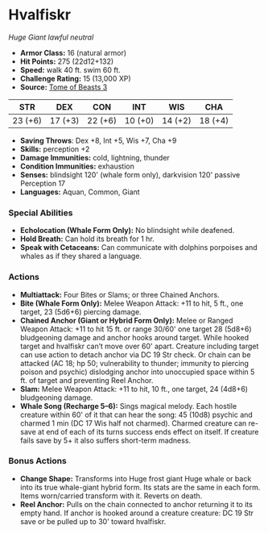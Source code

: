 # Hvalfiskr

*Huge* *Giant* *lawful neutral*

- **Armor Class:** 16 (natural armor)
- **Hit Points:** 275 (22d12+132)
- **Speed:** walk 40 ft. swim 60 ft.
- **Challenge Rating:** 15 (13,000 XP)
- **Source:** [Tome of Beasts 3](https://koboldpress.com/kpstore/product/tome-of-beasts-2-for-5th-edition/)

| STR | DEX | CON | INT | WIS | CHA |
| --- | --- | --- | --- | --- | --- |
| 23 (+6) | 17 (+3) | 22 (+6) | 10 (+0) | 14 (+2) | 18 (+4) |

- **Saving Throws**: Dex +8, Int +5, Wis +7, Cha +9
- **Skills:** perception +2
- **Damage Immunities:** cold, lightning, thunder
- **Condition Immunities:** exhaustion
- **Senses:** blindsight 120' (whale form only), darkvision 120' passive Perception 17
- **Languages:** Aquan, Common, Giant
### Special Abilities
- **Echolocation (Whale Form Only):** No blindsight while deafened.
- **Hold Breath:** Can hold its breath for 1 hr.
- **Speak with Cetaceans:** Can communicate with dolphins porpoises and whales as if they shared a language.
### Actions
- **Multiattack:** Four Bites or Slams; or three Chained Anchors.
- **Bite (Whale Form Only):** Melee Weapon Attack: +11 to hit, 5 ft., one target, 23 (5d6+6) piercing damage.
- **Chained Anchor (Giant or Hybrid Form Only):** Melee or Ranged Weapon Attack: +11 to hit 15 ft. or range 30/60' one target 28 (5d8+6) bludgeoning damage and anchor hooks around target. While hooked target and hvalfiskr can’t move over 60' apart. Creature including target can use action to detach anchor via DC 19 Str check. Or chain can be attacked (AC 18; hp 50; vulnerability to thunder; immunity to piercing poison and psychic) dislodging anchor into unoccupied space within 5 ft. of target and preventing Reel Anchor.
- **Slam:** Melee Weapon Attack: +11 to hit, 10 ft., one target, 24 (4d8+6) bludgeoning damage. 
- **Whale Song (Recharge 5–6):** Sings magical melody. Each hostile creature within 60' of it that can hear the song: 45 (10d8) psychic and charmed 1 min (DC 17 Wis half not charmed). Charmed creature can re-save at end of each of its turns success ends effect on itself. If creature fails save by 5+ it also suffers short-term madness.
### Bonus Actions
- **Change Shape:** Transforms into Huge frost giant Huge whale or back into its true whale-giant hybrid form. Its stats are the same in each form. Items worn/carried transform with it. Reverts on death.
- **Reel Anchor:** Pulls on the chain connected to anchor returning it to its empty hand. If anchor is hooked around a creature creature: DC 19 Str save or be pulled up to 30' toward hvalfiskr.
